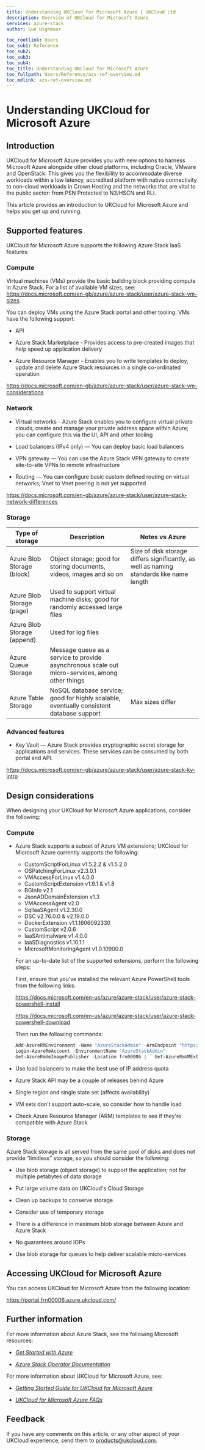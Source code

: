 ```yaml
---
title: Understanding UKCloud for Microsoft Azure | UKCloud Ltd
description: Overview of UKCloud for Microsoft Azure
services: azure-stack
author: Sue Highmoor

toc_rootlink: Users
toc_sub1: Reference
toc_sub2:
toc_sub3:
toc_sub4:
toc_title: Understanding UKCloud for Microsoft Azure
toc_fullpath: Users/Reference/azs-ref-overview.md
toc_mdlink: azs-ref-overview.md
---
```

# Understanding UKCloud for Microsoft Azure

## Introduction

UKCloud for Microsoft Azure provides you with new options to harness Microsoft Azure alongside other cloud platforms, including Oracle, VMware and OpenStack. This gives you the flexibility to accommodate diverse workloads within a low latency, accredited platform with native connectivity to non-cloud workloads in Crown Hosting and the networks that are vital to the public sector: from PSN Protected to N3/HSCN and RLI.

This article provides an introduction to UKCloud for Microsoft Azure and helps you get up and running.

## Supported features

UKCloud for Microsoft Azure supports the following Azure Stack IaaS features:

### Compute

Virtual machines (VMs) provide the basic building block providing compute in Azure Stack. For a list of available VM sizes, see: <https://docs.microsoft.com/en-gb/azure/azure-stack/user/azure-stack-vm-sizes>.

You can deploy VMs using the Azure Stack portal and other tooling. VMs have the following support:

- API

- Azure Stack Marketplace - Provides access to pre-created images that help speed up application delivery

- Azure Resource Manager - Enables you to write templates to deploy, update and delete Azure Stack resources in a single co-ordinated operation

<https://docs.microsoft.com/en-gb/azure/azure-stack/user/azure-stack-vm-considerations>

### Network

- Virtual networks - Azure Stack enables you to configure virtual private clouds, create and manage your private address space within Azure; you can configure this via the UI, API and other tooling

- Load balancers (IPv4 only) — You can deploy basic load balancers

- VPN gateway — You can use the Azure Stack VPN gateway to create site-to-site VPNs to remote infrastructure

- Routing — You can configure basic custom defined routing on virtual networks; Vnet to Vnet peering is not yet supported

<https://docs.microsoft.com/en-gb/azure/azure-stack/user/azure-stack-network-differences>

### Storage

Type of storage | Description | Notes vs Azure
----------------|-------------|---------------
Azure Blob Storage (block) | Object storage; good for storing documents, videos, images and so on | Size of disk storage differs significantly, as well as naming standards like name length
Azure Blob Storage (page) | Used to support virtual machine disks; good for randomly accessed large files
Azure Blob Storage (append) | Used for log files | &nbsp;
Azure Queue Storage | Message queue as a service to provide asynchronous scale out micro-services, among other things | &nbsp;
Azure Table Storage | NoSQL database service; good for highly scalable, eventually consistent database support | Max sizes differ

### Advanced features

- Key Vault — Azure Stack provides cryptographic secret storage for applications and services. These services can be consumed by both portal and API.

<https://docs.microsoft.com/en-gb/azure/azure-stack/user/azure-stack-kv-intro>

## Design considerations

When designing your UKCloud for Microsoft Azure applications, consider the following:

### Compute

- Azure Stack supports a subset of Azure VM extensions; UKCloud for Microsoft Azure currently supports the following:

  - CustomScriptForLinux  v1.5.2.2 & v1.5.2.0
  - OSPatchingForLinux  v2.3.0.1
  - VMAccessForLinux  v1.4.0.0
  - CustomScriptExtension  v1.9.1 & v1.8
  - BGInfo  v2.1
  - JsonADDomainExtension  v1.3
  - VMAccessAgent  v2.0
  - SqlIaaSAgent  v1.2.30.0
  - DSC  v2.76.0.0 & v2.19.0.0
  - DockerExtension  v1.1.1606092330
  - CustomScript  v2.0.6
  - IaaSAntimalware  v1.4.0.0
  - IaaSDiagnostics  v1.10.1.1
  - MicrosoftMonitoringAgent  v1.0.10900.0

  For an up-to-date list of the supported extensions, perform the following steps:

    First, ensure that you've installed the relevant Azure PowerShell tools from the following links:

    https://docs.microsoft.com/en-us/azure/azure-stack/user/azure-stack-powershell-install

    https://docs.microsoft.com/en-us/azure/azure-stack/user/azure-stack-powershell-download

    Then run the following commands:

    ```PowerShell
    Add-AzureRMEnvironment -Name "AzureStackAdmin" -ArmEndpoint "https://management.frn00006.azure.ukcloud.com"
    Login-AzureRmAccount -EnvironmentName "AzureStackAdmin"
    Get-AzureRmVmImagePublisher -Location frn00006 | ` Get-AzureRmVMExtensionImageType | ` Get-AzureRmVMExtensionImage | ` Select Type, Version | ` Format-Table -Property * -AutoSize
    ```

- Use load balancers to make the best use of IP address quota

- Azure Stack API may be a couple of releases behind Azure

- Single region and single state set (affects availability)

- VM sets don't support auto-scale, so consider how to handle load

- Check Azure Resource Manager (ARM) templates to see if they're compatible with Azure Stack

### Storage

Azure Stack storage is all served from the same pool of disks and does not provide “limitless” storage, so you should consider the following:

- Use blob storage (object storage) to support the application; not for multiple petabytes of data storage

- Put large volume data on UKCloud's Cloud Storage

- Clean up backups to conserve storage

- Consider use of temporary storage

- There is a difference in maximum blob storage between Azure and Azure Stack

- No guarantees around IOPs

- Use blob storage for queues to help deliver scalable micro-services

## Accessing UKCloud for Microsoft Azure

You can access UKCloud for Microsoft Azure from the following location:

<https://portal.frn00006.azure.ukcloud.com/>

## Further information

For more information about Azure Stack, see the following Microsoft resources:

- [*Get Started with Azure*](https://azure.microsoft.com/en-gb/get-started/)

- [*Azure Stack Operator Documentation*](https://docs.microsoft.com/en-us/azure/azure-stack/)

For more information about UKCloud for Microsoft Azure, see:

- [*Getting Started Guide for UKCloud for Microsoft Azure*](azs-gs.md)

- [*UKCloud for Microsoft Azure FAQs*](azs-faq.md)

## Feedback

If you have any comments on this article, or any other aspect of your UKCloud experience, send them to <products@ukcloud.com>.
